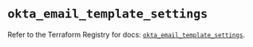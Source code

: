 # `okta_email_template_settings`

Refer to the Terraform Registry for docs: [`okta_email_template_settings`](https://registry.terraform.io/providers/okta/okta/4.14.1/docs/resources/email_template_settings).

